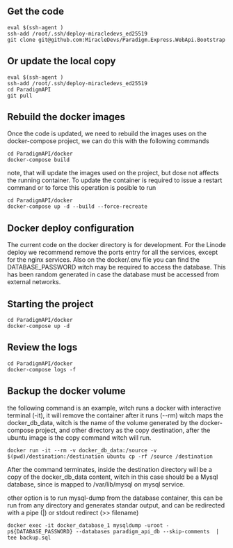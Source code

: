 ## Get the code

```
eval $(ssh-agent )
ssh-add /root/.ssh/deploy-miracledevs_ed25519
git clone git@github.com:MiracleDevs/Paradigm.Express.WebApi.Bootstrap
```

## Or update the local copy

```
eval $(ssh-agent )
ssh-add /root/.ssh/deploy-miracledevs_ed25519
cd ParadigmAPI
git pull
```

## Rebuild the docker images

Once the code is updated, we need to rebuild the images uses on the docker-compose project, we can do this with the following commands

```
cd ParadigmAPI/docker
docker-compose build
```

note, that will update the images used on the project, but dose not affects the running container. To update the container is required to issue a restart command or to force this operation is posible to run

```
cd ParadigmAPI/docker
docker-compose up -d --build --force-recreate
```

## Docker deploy configuration

The current code on the docker directory is for development. For the Linode deploy we recommend remove the ports entry for all the services, except for the nginx services.
Also on the docker/.env file you can find the DATABASE_PASSWORD witch may be required to access the database. This has been random generated in case the database must be accessed from external networks.

## Starting the project

```
cd ParadigmAPI/docker
docker-compose up -d
```

## Review the logs

```
cd ParadigmAPI/docker
docker-compose logs -f
```

## Backup the docker volume

the following command is an example, witch runs a docker with interactive terminal (-it), it will remove the container after it runs (--rm) witch maps the docker_db_data, witch is the name of the volume generated by the docker-compose project, and other directory as the copy destination, after the ubuntu image is the copy command witch will run.

```
docker run -it --rm -v docker_db_data:/source -v $(pwd)/destination:/destination ubuntu cp -rf /source /destination
```

After the command terminates, inside the destination directory will be a copy of the docker_db_data content, witch in this case should be a Mysql database, since is mapped to /var/lib/mysql on mysql service.

other option is to run mysql-dump from the database container, this can be run from any directory and generates standar output, and can be redirected with a pipe (|) or stdout redirect (>> filename)

```
docker exec -it docker_database_1 mysqldump -uroot -p${DATABASE_PASSWORD} --databases paradigm_api_db --skip-comments  | tee backup.sql
```
